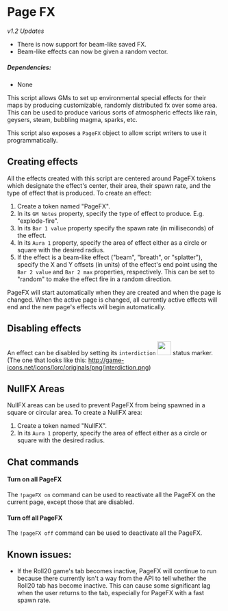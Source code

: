 # Page FX

_v1.2 Updates_
* There is now support for beam-like saved FX.
* Beam-like effects can now be given a random vector.

##### Dependencies:
* None

This script allows GMs to set up environmental special effects for their maps by producing customizable, randomly distributed fx over some area. This can be used to produce various sorts of atmospheric effects like rain, geysers, steam, bubbling magma, sparks, etc.

This script also exposes a ```PageFX``` object to allow script writers to use it programmatically.

## Creating effects

All the effects created with this script are centered around PageFX tokens which designate the effect's center, their area, their spawn rate, and the type of effect that is produced. To create an effect:

1. Create a token named "PageFX".
2. In its ```GM Notes``` property, specify the type of effect to produce. E.g. "explode-fire".
3. In its ```Bar 1 value``` property specify the spawn rate (in milliseconds) of the effect.
4. In its ```Aura 1``` property, specify the area of effect either as a circle or square with the desired radius.
5. If the effect is a beam-like effect ("beam", "breath", or "splatter"), specify the X and Y offsets (in units) of the effect's end point using the ```Bar 2 value``` and ```Bar 2 max``` properties, respectively. This can be set to "random" to make the effect fire in a random direction.

PageFX will start automatically when they are created and when the page is changed. When the active page is changed, all currently active effects will end and the new page's effects will begin automatically.

## Disabling effects

An effect can be disabled by setting its ```interdiction``` <img src="http://game-icons.net/icons/lorc/originals/png/interdiction.png" width="32"> status marker. (The one that looks like this: http://game-icons.net/icons/lorc/originals/png/interdiction.png)

## NullFX Areas

NullFX areas can be used to prevent PageFX from being spawned in a square or
circular area. To create a NullFX area:

1. Create a token named "NullFX".
2. In its ```Aura 1``` property, specify the area of effect either as a circle or square with the desired radius.

## Chat commands

#### Turn on all PageFX

The ```!pageFX on``` command can be used to reactivate all the PageFX on the current page, except those that are disabled.

#### Turn off all PageFX

The ```!pageFX off``` command can be used to deactivate all the PageFX.

## Known issues:
* If the Roll20 game's tab becomes inactive, PageFX will continue to run because there currently isn't a way from the API to tell whether the Roll20 tab has become inactive. This can cause some significant lag when the user returns to the tab, especially for PageFX with a fast spawn rate.

